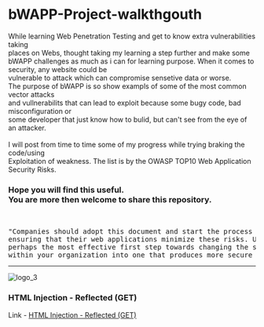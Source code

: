 # bWAPP-Project-walkthgouth
While learning Web Penetration Testing and get to know extra vulnerabilities taking<br>
places on Webs, thought taking my learning a step further and make some<br>
bWAPP challenges as much as i can for learning purpose. When it comes to security, any website could be<br>
vulnerable to attack which can compromise sensetive data or worse.<br>
The purpose of bWAPP is so show exampls of some of the most common vector attacks<br>
and vullnerabilits that can lead to exploit because some bugy code, bad misconfiguration or<br>
some developer that just know how to bulid, but can't see from the eye of an attacker.<br>
<br>
I will post from time to time some of my progress while trying braking the code/using<br>
Exploitation of weakness. The list is by the OWASP TOP10 Web Application Security Risks.<br>
<h3>Hope you will find this useful.<br>
You are more then welcome to share this repository.</h3>
<br>
<pre>"Companies should adopt this document and start the process of
ensuring that their web applications minimize these risks. Using the OWASP Top 10 is
perhaps the most effective first step towards changing the software development culture
within your organization into one that produces more secure code." - OWASP</pre>

----------------------------------------------------------------
![logo_3](https://user-images.githubusercontent.com/90532971/188336585-80f93458-308b-42fd-b67a-e04463f3527c.png)

<h3>HTML Injection - Reflected (GET)</h3>
Link - <a href="https://github.com/Adkali/bWAPP-Projec-Walk/tree/main/HTML%20Injection%20-%20Reflected%20(GET)%20-%20Low">HTML Injection - Reflected (GET)</a>
